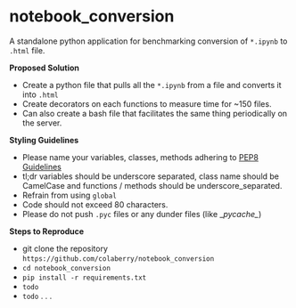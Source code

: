 # notebook_conversion

A standalone python application for benchmarking conversion of `*.ipynb` to `.html` file.

**Proposed Solution**

- Create a python file that pulls all the `*.ipynb` from a file and converts it into `.html` 
- Create decorators on each functions to measure time for ~150 files.
- Can also create a bash file that facilitates the same thing periodically on the server.


**Styling Guidelines**

- Please name your variables, classes, methods adhering to [PEP8 Guidelines](https://www.python.org/dev/peps/pep-0008/)
- tl;dr variables should be underscore separated, class name should be CamelCase and functions / methods should be underscore_separated.
- Refrain from using `global`
- Code should not exceed 80 characters.
- Please do not push `.pyc` files or any dunder files (like \__pycache\__)

**Steps to Reproduce**

- git clone the repository `https://github.com/colaberry/notebook_conversion`
- `cd notebook_conversion`
- `pip install -r requirements.txt`
- `todo`
- `todo`
.
.
.
